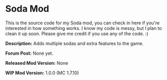 Soda Mod
=============
This is the source code for my Soda mod, you can check in here if you're interested in how something works. I know my code is messy, but I plan to clean it up soon. Please give me credit if you use any of the code. :)

<b>Description:</b> Adds multiple sodas and extra features to the game.

<b>Forum Post:</b> None yet.

<b>Released Mod Version:</b> None

<b>WIP Mod Version:</b> 1.0.0 (MC 1.7.10)
